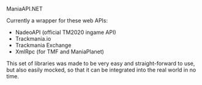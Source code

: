ManiaAPI.NET

Currently a wrapper for these web APIs:

- NadeoAPI (official TM2020 ingame API)
- Trackmania.io
- Trackmania Exchange
- XmlRpc (for TMF and ManiaPlanet)

This set of libraries was made to be very easy and straight-forward to use, but also easily mocked, so that it can be integrated into the real world in no time.